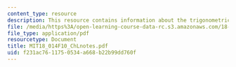 ```yaml
---
content_type: resource
description: This resource contains information about the trigonometric functions.
file: /media/https%3A/open-learning-course-data-rc.s3.amazonaws.com/18-014-calculus-with-theory-fall-2010/f231ac7611750534a668b22b99dd760f_MIT18_014F10_ChLnotes.pdf
file_type: application/pdf
resourcetype: Document
title: MIT18_014F10_ChLnotes.pdf
uid: f231ac76-1175-0534-a668-b22b99dd760f
---
```

